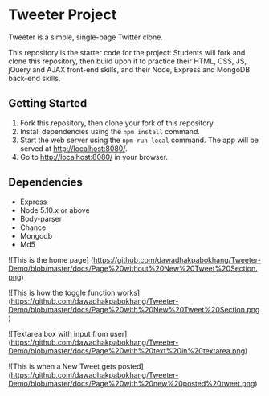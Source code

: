 # Tweeter Project

Tweeter is a simple, single-page Twitter clone.

This repository is the starter code for the project: Students will fork and clone this repository, then build upon it to practice their HTML, CSS, JS, jQuery and AJAX front-end skills, and their Node, Express and MongoDB back-end skills.

## Getting Started

1. Fork this repository, then clone your fork of this repository.
2. Install dependencies using the `npm install` command.
3. Start the web server using the `npm run local` command. The app will be served at <http://localhost:8080/>.
4. Go to <http://localhost:8080/> in your browser.

## Dependencies

- Express
- Node 5.10.x or above
- Body-parser
- Chance
- Mongodb
- Md5

![This is the home page]
(https://github.com/dawadhakpabokhang/Tweeter-Demo/blob/master/docs/Page%20without%20New%20Tweet%20Section.png)

![This is how the toggle function works]
(https://github.com/dawadhakpabokhang/Tweeter-Demo/blob/master/docs/Page%20with%20New%20Tweet%20Section.png)

![Textarea box with input from user]
(https://github.com/dawadhakpabokhang/Tweeter-Demo/blob/master/docs/Page%20with%20text%20in%20textarea.png)

![This is when a New Tweet gets posted]
(https://github.com/dawadhakpabokhang/Tweeter-Demo/blob/master/docs/Page%20with%20new%20posted%20tweet.png)
